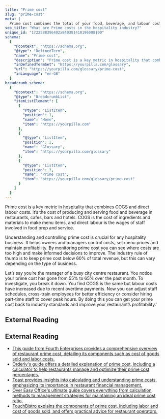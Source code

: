 ```yaml
---
title: "Prime cost"
slug: "prime-cost"
meta: |
  Prime cost combines the total of your food, beverage, and labour costs. It helps you manage expenses and maximise profits in restaurants, cafes, and bars.
seo_title: "What are Prime costs in the hospitality industry?"
unique_id: "1722588396402x840381410196008100"
schema:
  {
    "@context": "https://schema.org",
    "@type": "DefinedTerm",
    "name": "Prime cost",
    "description": "Prime cost is a key metric in hospitality that combines COGS and direct labour costs, representing the expenses related to producing and serving food and beverages in hospitality venues by including the cost of ingredients and wages of staff involved in food preparation and service.",
    "inDefinedTermSet": "https://yourpilla.com/glossary",
    "url": "https://yourpilla.com/glossary/prime-cost",
    "inLanguage": "en-GB"
  }
breadcrumb_schema:
  {
    "@context": "https://schema.org",
    "@type": "BreadcrumbList",
    "itemListElement": [
      {
        "@type": "ListItem",
        "position": 1,
        "name": "Home",
        "item": "https://yourpilla.com"
      },
      {
        "@type": "ListItem",
        "position": 2,
        "name": "Glossary",
        "item": "https://yourpilla.com/glossary"
      },
      {
        "@type": "ListItem",
        "position": 3,
        "name": "Prime cost",
        "item": "https://yourpilla.com/glossary/prime-cost"
      }
    ]
  }
---
```


Prime cost is a key metric in hospitality that combines COGS and direct labour costs. It’s the cost of producing and serving food and beverage in restaurants, cafes, bars and hotels. COGS is the cost of ingredients and materials to make menu items, and direct labour is the wages of staff involved in food prep and service.

Understanding and controlling prime cost is crucial for any hospitality business. It helps owners and managers control costs, set menu prices and maintain profitability. By monitoring prime cost you can see where costs are too high and make informed decisions to improve. The industry rule of thumb is to keep prime cost below 60% of total revenue, but this can vary depending on the type of business.

Let’s say you’re the manager of a busy city centre restaurant. You notice your prime cost has gone from 55% to 65% over the past month. To investigate, you break it down. You find COGS is the same but labour costs have increased due to recent overtime payments. Now you can adjust staff schedules, cross-train employees for better efficiency or consider hiring part-time staff to cover peak hours. By doing this you can get your prime cost back to industry standards and improve your restaurant’s profitability.'

## External Reading



## External Reading

*   [This guide from Fourth Enterprises provides a comprehensive overview of restaurant prime cost, detailing its components such as cost of goods sold and labor costs.](https://www.fourth.com/article/restaurant-prime-cost)
*   [Orderly's guide offers a detailed explanation of prime cost, including a calculator to help restaurants manage and optimize their prime cost percentages.](https://getorderly.com/blog/the-complete-guide-to-prime-cost)
*   [Toast provides insights into calculating and understanding prime costs, emphasizing its importance in restaurant financial management.](https://pos.toasttab.com/blog/on-the-line/restaurant-prime-cost?srsltid=AfmBOorMkDvG1j0E4UzF9YOgT9uqaqr0ebn2xq1BKvhpB4TsRjRUsblg)
*   [Over Easy Office's ultimate guide covers everything from calculation methods to management strategies for maintaining an ideal prime cost ratio.](https://www.overeasyoffice.com/blog/the-ultimate-guide-to-restaurant-prime-cost)
*   [TouchBistro explains the components of prime cost, including labor and cost of goods sold, and offers practical advice for restaurant operators.](https://www.touchbistro.com/blog/how-to-calculate-your-restaurants-prime-costs/)